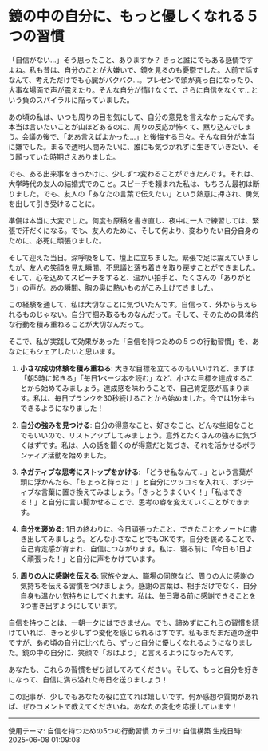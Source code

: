 # 鏡の中の自分に、もっと優しくなれる５つの習慣

「自信がない…」そう思ったこと、ありますか？  きっと誰にでもある感情ですよね。私も昔は、自分のことが大嫌いで、鏡を見るのも憂鬱でした。人前で話すなんて、考えただけでも心臓がバクバク…。プレゼンで頭が真っ白になったり、大事な場面で声が震えたり。そんな自分が情けなくて、さらに自信をなくす…という負のスパイラルに陥っていました。

あの頃の私は、いつも周りの目を気にして、自分の意見を言えなかったんです。本当は言いたいことが山ほどあるのに、周りの反応が怖くて、黙り込んでしまう。会議の後で、「ああ言えばよかった…」と後悔する日々。そんな自分が本当に嫌でした。まるで透明人間みたいに、誰にも気づかれずに生きていきたい、そう願っていた時期さえありました。

でも、ある出来事をきっかけに、少しずつ変わることができたんです。それは、大学時代の友人の結婚式でのこと。スピーチを頼まれた私は、もちろん最初は断りました。でも、友人の「あなたの言葉で伝えたい」という熱意に押され、勇気を出して引き受けることに。

準備は本当に大変でした。何度も原稿を書き直し、夜中に一人で練習しては、緊張で汗だくになる。でも、友人のために、そして何より、変わりたい自分自身のために、必死に頑張りました。

そして迎えた当日。深呼吸をして、壇上に立ちました。緊張で足は震えていましたが、友人の笑顔を見た瞬間、不思議と落ち着きを取り戻すことができました。そして、心を込めてスピーチをすると、温かい拍手と、たくさんの「ありがとう」の声が。あの瞬間、胸の奥に熱いものがこみ上げてきました。

この経験を通して、私は大切なことに気づいたんです。自信って、外から与えられるものじゃない。自分で掴み取るものなんだって。そして、そのための具体的な行動を積み重ねることが大切なんだって。

そこで、私が実践して効果があった「自信を持つための５つの行動習慣」を、あなたにもシェアしたいと思います。

1. **小さな成功体験を積み重ねる**: 大きな目標を立てるのもいいけれど、まずは「朝5時に起きる」「毎日1ページ本を読む」など、小さな目標を達成することから始めてみましょう。達成感を味わうことで、自己肯定感が高まります。私は、毎日プランクを30秒続けることから始めました。今では1分半もできるようになりました！

2. **自分の強みを見つける**:  自分の得意なこと、好きなこと、どんな些細なことでもいいので、リストアップしてみましょう。意外とたくさんの強みに気づくはずです。私は、人の話を聞くのが得意だと気づき、それを活かせるボランティア活動を始めました。

3. **ネガティブな思考にストップをかける**: 「どうせ私なんて…」という言葉が頭に浮かんだら、「ちょっと待った！」と自分にツッコミを入れて、ポジティブな言葉に置き換えてみましょう。「きっとうまくいく！」「私はできる！」と自分に言い聞かせることで、思考の癖を変えていくことができます。

4. **自分を褒める**:  1日の終わりに、今日頑張ったこと、できたことをノートに書き出してみましょう。どんな小さなことでもOKです。自分を褒めることで、自己肯定感が育まれ、自信につながります。私は、寝る前に「今日も1日よく頑張った！」と自分に声をかけています。

5. **周りの人に感謝を伝える**:  家族や友人、職場の同僚など、周りの人に感謝の気持ちを伝える習慣をつけましょう。感謝の言葉は、相手だけでなく、自分自身も温かい気持ちにしてくれます。私は、毎日寝る前に感謝できることを3つ書き出すようにしています。


自信を持つことは、一朝一夕にはできません。でも、諦めずにこれらの習慣を続けていれば、きっと少しずつ変化を感じられるはずです。私もまだまだ道の途中ですが、あの頃の自分に比べたら、ずっと自分に優しくなれるようになりました。鏡の中の自分に、笑顔で「おはよう」と言えるようになったんです。

あなたも、これらの習慣をぜひ試してみてください。そして、もっと自分を好きになって、自信に満ち溢れた毎日を送りましょう！

この記事が、少しでもあなたの役に立てれば嬉しいです。何か感想や質問があれば、ぜひコメントで教えてくださいね。あなたの変化を応援しています！


---
使用テーマ: 自信を持つための5つの行動習慣
カテゴリ: 自信構築
生成日時: 2025-06-08 01:09:08
